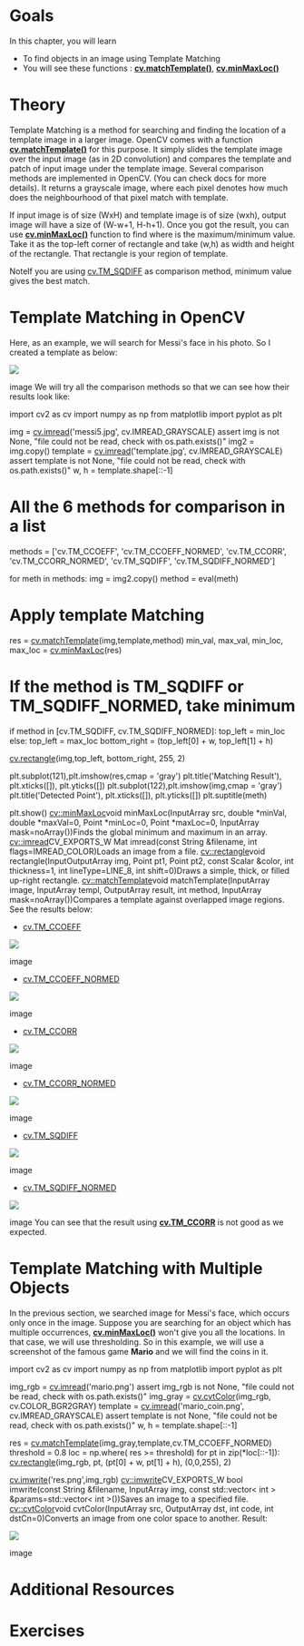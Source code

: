 
# Goals

In this chapter, you will learn

* To find objects in an image using Template Matching
* You will see these functions : **[cv.matchTemplate()](../../df/dfb/group__imgproc__object.html#ga586ebfb0a7fb604b35a23d85391329be "Compares a template against overlapped image regions.")**, **[cv.minMaxLoc()](../../d2/de8/group__core__array.html#gab473bf2eb6d14ff97e89b355dac20707 "Finds the global minimum and maximum in an array.")**

# Theory

Template Matching is a method for searching and finding the location of a template image in a larger image. OpenCV comes with a function **[cv.matchTemplate()](../../df/dfb/group__imgproc__object.html#ga586ebfb0a7fb604b35a23d85391329be "Compares a template against overlapped image regions.")** for this purpose. It simply slides the template image over the input image (as in 2D convolution) and compares the template and patch of input image under the template image. Several comparison methods are implemented in OpenCV. (You can check docs for more details). It returns a grayscale image, where each pixel denotes how much does the neighbourhood of that pixel match with template.

If input image is of size (WxH) and template image is of size (wxh), output image will have a size of (W-w+1, H-h+1). Once you got the result, you can use **[cv.minMaxLoc()](../../d2/de8/group__core__array.html#gab473bf2eb6d14ff97e89b355dac20707 "Finds the global minimum and maximum in an array.")** function to find where is the maximum/minimum value. Take it as the top-left corner of rectangle and take (w,h) as width and height of the rectangle. That rectangle is your region of template.

NoteIf you are using [cv.TM\_SQDIFF](../../df/dfb/group__imgproc__object.html#gga3a7850640f1fe1f58fe91a2d7583695dab65c042ed62c9e9e095a1e7e41fe2773 "../../df/dfb/group__imgproc__object.html#gga3a7850640f1fe1f58fe91a2d7583695dab65c042ed62c9e9e095a1e7e41fe2773") as comparison method, minimum value gives the best match.
# Template Matching in OpenCV

Here, as an example, we will search for Messi's face in his photo. So I created a template as below:

![](../../messi_face.jpg)

image
We will try all the comparison methods so that we can see how their results look like: 

import cv2 as cv
import numpy as np
from matplotlib import pyplot as plt

img = [cv.imread](../../d4/da8/group__imgcodecs.html#gab32ee19e22660912565f8140d0f675a8 "../../d4/da8/group__imgcodecs.html#gab32ee19e22660912565f8140d0f675a8")('messi5.jpg', cv.IMREAD\_GRAYSCALE)
assert img is not None, "file could not be read, check with os.path.exists()"
img2 = img.copy()
template = [cv.imread](../../d4/da8/group__imgcodecs.html#gab32ee19e22660912565f8140d0f675a8 "../../d4/da8/group__imgcodecs.html#gab32ee19e22660912565f8140d0f675a8")('template.jpg', cv.IMREAD\_GRAYSCALE)
assert template is not None, "file could not be read, check with os.path.exists()"
w, h = template.shape[::-1]

# All the 6 methods for comparison in a list
methods = ['cv.TM\_CCOEFF', 'cv.TM\_CCOEFF\_NORMED', 'cv.TM\_CCORR',
 'cv.TM\_CCORR\_NORMED', 'cv.TM\_SQDIFF', 'cv.TM\_SQDIFF\_NORMED']

for meth in methods:
 img = img2.copy()
 method = eval(meth)

 # Apply template Matching
 res = [cv.matchTemplate](../../df/dfb/group__imgproc__object.html#ga586ebfb0a7fb604b35a23d85391329be "../../df/dfb/group__imgproc__object.html#ga586ebfb0a7fb604b35a23d85391329be")(img,template,method)
 min\_val, max\_val, min\_loc, max\_loc = [cv.minMaxLoc](../../d2/de8/group__core__array.html#gab473bf2eb6d14ff97e89b355dac20707 "../../d2/de8/group__core__array.html#gab473bf2eb6d14ff97e89b355dac20707")(res)

 # If the method is TM\_SQDIFF or TM\_SQDIFF\_NORMED, take minimum
 if method in [cv.TM\_SQDIFF, cv.TM\_SQDIFF\_NORMED]:
 top\_left = min\_loc
 else:
 top\_left = max\_loc
 bottom\_right = (top\_left[0] + w, top\_left[1] + h)

 [cv.rectangle](../../d6/d6e/group__imgproc__draw.html#ga07d2f74cadcf8e305e810ce8eed13bc9 "../../d6/d6e/group__imgproc__draw.html#ga07d2f74cadcf8e305e810ce8eed13bc9")(img,top\_left, bottom\_right, 255, 2)

 plt.subplot(121),plt.imshow(res,cmap = 'gray')
 plt.title('Matching Result'), plt.xticks([]), plt.yticks([])
 plt.subplot(122),plt.imshow(img,cmap = 'gray')
 plt.title('Detected Point'), plt.xticks([]), plt.yticks([])
 plt.suptitle(meth)

 plt.show()
[cv::minMaxLoc](../../d2/de8/group__core__array.html#gab473bf2eb6d14ff97e89b355dac20707 "../../d2/de8/group__core__array.html#gab473bf2eb6d14ff97e89b355dac20707")void minMaxLoc(InputArray src, double \*minVal, double \*maxVal=0, Point \*minLoc=0, Point \*maxLoc=0, InputArray mask=noArray())Finds the global minimum and maximum in an array.
[cv::imread](../../d4/da8/group__imgcodecs.html#gab32ee19e22660912565f8140d0f675a8 "../../d4/da8/group__imgcodecs.html#gab32ee19e22660912565f8140d0f675a8")CV\_EXPORTS\_W Mat imread(const String &filename, int flags=IMREAD\_COLOR)Loads an image from a file.
[cv::rectangle](../../d6/d6e/group__imgproc__draw.html#ga07d2f74cadcf8e305e810ce8eed13bc9 "../../d6/d6e/group__imgproc__draw.html#ga07d2f74cadcf8e305e810ce8eed13bc9")void rectangle(InputOutputArray img, Point pt1, Point pt2, const Scalar &color, int thickness=1, int lineType=LINE\_8, int shift=0)Draws a simple, thick, or filled up-right rectangle.
[cv::matchTemplate](../../df/dfb/group__imgproc__object.html#ga586ebfb0a7fb604b35a23d85391329be "../../df/dfb/group__imgproc__object.html#ga586ebfb0a7fb604b35a23d85391329be")void matchTemplate(InputArray image, InputArray templ, OutputArray result, int method, InputArray mask=noArray())Compares a template against overlapped image regions.
 See the results below:

* [cv.TM\_CCOEFF](../../df/dfb/group__imgproc__object.html#gga3a7850640f1fe1f58fe91a2d7583695dac5babb7dfda59544e3e31ea928f8cb16 "../../df/dfb/group__imgproc__object.html#gga3a7850640f1fe1f58fe91a2d7583695dac5babb7dfda59544e3e31ea928f8cb16")

![](../../template_ccoeff_1.jpg)

image
* [cv.TM\_CCOEFF\_NORMED](../../df/dfb/group__imgproc__object.html#gga3a7850640f1fe1f58fe91a2d7583695dac6677e2af5e0fae82cc5339bfaef5038 "../../df/dfb/group__imgproc__object.html#gga3a7850640f1fe1f58fe91a2d7583695dac6677e2af5e0fae82cc5339bfaef5038")

![](../../template_ccoeffn_2.jpg)

image
* [cv.TM\_CCORR](../../df/dfb/group__imgproc__object.html#gga3a7850640f1fe1f58fe91a2d7583695da5be00b45a4d99b5e42625b4400bfde65 "../../df/dfb/group__imgproc__object.html#gga3a7850640f1fe1f58fe91a2d7583695da5be00b45a4d99b5e42625b4400bfde65")

![](../../template_ccorr_3.jpg)

image
* [cv.TM\_CCORR\_NORMED](../../df/dfb/group__imgproc__object.html#gga3a7850640f1fe1f58fe91a2d7583695daf9c3ab9296f597ea71f056399a5831da "../../df/dfb/group__imgproc__object.html#gga3a7850640f1fe1f58fe91a2d7583695daf9c3ab9296f597ea71f056399a5831da")

![](../../template_ccorrn_4.jpg)

image
* [cv.TM\_SQDIFF](../../df/dfb/group__imgproc__object.html#gga3a7850640f1fe1f58fe91a2d7583695dab65c042ed62c9e9e095a1e7e41fe2773 "../../df/dfb/group__imgproc__object.html#gga3a7850640f1fe1f58fe91a2d7583695dab65c042ed62c9e9e095a1e7e41fe2773")

![](../../template_sqdiff_5.jpg)

image
* [cv.TM\_SQDIFF\_NORMED](../../df/dfb/group__imgproc__object.html#gga3a7850640f1fe1f58fe91a2d7583695da5382c8f9df87e87cf1e9f9927dc3bc31 "../../df/dfb/group__imgproc__object.html#gga3a7850640f1fe1f58fe91a2d7583695da5382c8f9df87e87cf1e9f9927dc3bc31")

![](../../template_sqdiffn_6.jpg)

image
You can see that the result using **[cv.TM\_CCORR](../../df/dfb/group__imgproc__object.html#gga3a7850640f1fe1f58fe91a2d7583695da5be00b45a4d99b5e42625b4400bfde65 "../../df/dfb/group__imgproc__object.html#gga3a7850640f1fe1f58fe91a2d7583695da5be00b45a4d99b5e42625b4400bfde65")** is not good as we expected.

# Template Matching with Multiple Objects

In the previous section, we searched image for Messi's face, which occurs only once in the image. Suppose you are searching for an object which has multiple occurrences, **[cv.minMaxLoc()](../../d2/de8/group__core__array.html#gab473bf2eb6d14ff97e89b355dac20707 "Finds the global minimum and maximum in an array.")** won't give you all the locations. In that case, we will use thresholding. So in this example, we will use a screenshot of the famous game **Mario** and we will find the coins in it. 

import cv2 as cv
import numpy as np
from matplotlib import pyplot as plt

img\_rgb = [cv.imread](../../d4/da8/group__imgcodecs.html#gab32ee19e22660912565f8140d0f675a8 "../../d4/da8/group__imgcodecs.html#gab32ee19e22660912565f8140d0f675a8")('mario.png')
assert img\_rgb is not None, "file could not be read, check with os.path.exists()"
img\_gray = [cv.cvtColor](../../d8/d01/group__imgproc__color__conversions.html#ga397ae87e1288a81d2363b61574eb8cab "../../d8/d01/group__imgproc__color__conversions.html#ga397ae87e1288a81d2363b61574eb8cab")(img\_rgb, cv.COLOR\_BGR2GRAY)
template = [cv.imread](../../d4/da8/group__imgcodecs.html#gab32ee19e22660912565f8140d0f675a8 "../../d4/da8/group__imgcodecs.html#gab32ee19e22660912565f8140d0f675a8")('mario\_coin.png', cv.IMREAD\_GRAYSCALE)
assert template is not None, "file could not be read, check with os.path.exists()"
w, h = template.shape[::-1]

res = [cv.matchTemplate](../../df/dfb/group__imgproc__object.html#ga586ebfb0a7fb604b35a23d85391329be "../../df/dfb/group__imgproc__object.html#ga586ebfb0a7fb604b35a23d85391329be")(img\_gray,template,cv.TM\_CCOEFF\_NORMED)
threshold = 0.8
loc = np.where( res >= threshold)
for pt in zip(\*loc[::-1]):
 [cv.rectangle](../../d6/d6e/group__imgproc__draw.html#ga07d2f74cadcf8e305e810ce8eed13bc9 "../../d6/d6e/group__imgproc__draw.html#ga07d2f74cadcf8e305e810ce8eed13bc9")(img\_rgb, pt, (pt[0] + w, pt[1] + h), (0,0,255), 2)

[cv.imwrite](../../d4/da8/group__imgcodecs.html#ga8ac397bd09e48851665edbe12aa28f25 "../../d4/da8/group__imgcodecs.html#ga8ac397bd09e48851665edbe12aa28f25")('res.png',img\_rgb)
[cv::imwrite](../../d4/da8/group__imgcodecs.html#ga8ac397bd09e48851665edbe12aa28f25 "../../d4/da8/group__imgcodecs.html#ga8ac397bd09e48851665edbe12aa28f25")CV\_EXPORTS\_W bool imwrite(const String &filename, InputArray img, const std::vector< int > &params=std::vector< int >())Saves an image to a specified file.
[cv::cvtColor](../../d8/d01/group__imgproc__color__conversions.html#ga397ae87e1288a81d2363b61574eb8cab "../../d8/d01/group__imgproc__color__conversions.html#ga397ae87e1288a81d2363b61574eb8cab")void cvtColor(InputArray src, OutputArray dst, int code, int dstCn=0)Converts an image from one color space to another.
 Result:

![](../../res_mario.jpg)

image
# Additional Resources

# Exercises

